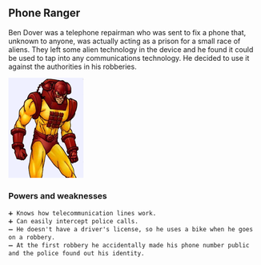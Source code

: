 ## Phone Ranger

Ben Dover was a telephone repairman who was sent to fix a phone that, unknown to anyone, was actually acting as a prison for a small race of aliens.
They left some alien technology in the device and he found it could be used to tap into any communications technology. 
He decided to use it against the authorities in his robberies.

![Ms Everyshot](/Images/phoneRanger.png)

### Powers and weaknesses

    ➕ Knows how telecommunication lines work.
    ➕ Can easily intercept police calls.
    ➖ He doesn't have a driver's license, so he uses a bike when he goes on a robbery.
    ➖ At the first robbery he accidentally made his phone number public and the police found out his identity. 